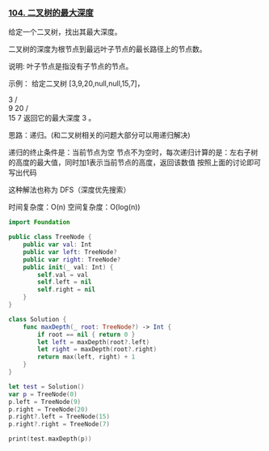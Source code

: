 ### [104. 二叉树的最大深度](https://leetcode-cn.com/problems/maximum-depth-of-binary-tree/submissions/)

给定一个二叉树，找出其最大深度。

二叉树的深度为根节点到最远叶子节点的最长路径上的节点数。

说明: 叶子节点是指没有子节点的节点。

示例：
给定二叉树 [3,9,20,null,null,15,7]，

  3
 / \
9  20
    /  \
  15   7
返回它的最大深度 3 。

思路：递归。(和二叉树相关的问题大部分可以用递归解决)

递归的终止条件是：当前节点为空
节点不为空时，每次递归计算的是：左右子树的高度的最大值，同时加1表示当前节点的高度，返回该数值 
 按照上面的讨论即可写出代码

这种解法也称为 DFS（深度优先搜索）

时间复杂度：O(n)
空间复杂度：O(log(n))

```swift
import Foundation

public class TreeNode {
    public var val: Int
    public var left: TreeNode?
    public var right: TreeNode?
    public init(_ val: Int) {
        self.val = val
        self.left = nil
        self.right = nil
    }
}

class Solution {            
    func maxDepth(_ root: TreeNode?) -> Int {
        if root == nil { return 0 }
        let left = maxDepth(root?.left)
        let right = maxDepth(root?.right)
        return max(left, right) + 1
    }
}

let test = Solution()
var p = TreeNode(0)
p.left = TreeNode(9)
p.right = TreeNode(20)
p.right?.left = TreeNode(15)
p.right?.right = TreeNode(7)

print(test.maxDepth(p))
```

